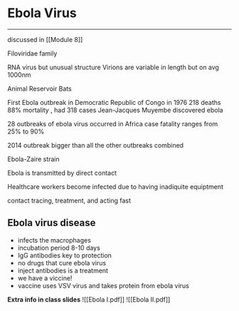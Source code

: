 # Ebola Virus
---
discussed in [[Module 8]]

Filoviridae family

RNA virus but unusual structure
Virions are variable in length but on avg 1000nm

Animal Reservoir Bats

First Ebola outbreak in Democratic Republic of Congo in 1976 218 deaths 88% mortality , had 318 cases
Jean-Jacques Muyembe discovered ebola

28 outbreaks of ebola virus occurred in Africa
case fatality ranges from 25% to 90%


2014 outbreak bigger than all the other outbreaks combined

Ebola-Zaire strain 

Ebola is transmitted by direct contact

Healthcare workers become infected due to having inadiquite equiptment

contact tracing, treatment, and acting fast



## Ebola virus disease
- infects the macrophages
- incubation period 8-10 days
- IgG antibodies key to protection 
- no drugs that cure ebola virus
- inject antibodies is a treatment
- we have a viccine!
- vaccine uses VSV virus and takes protein from ebola virus

**Extra info in class slides**
![[Ebola I.pdf]]
![[Ebola II.pdf]]